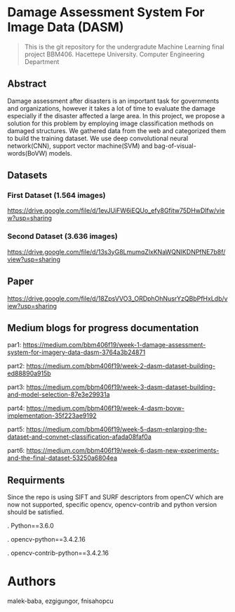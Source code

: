 # Damage Assessment System For Image Data (DASM)

> This is the git repository for the undergradute Machine Learning final project BBM406. Hacettepe University. Computer Engineering Department
  
## Abstract
Damage assessment after disasters is an important task for governments and organizations, however it takes a lot of time to evaluate the damage especially if the disaster affected a large area. In this project, we propose a solution for this problem by employing image classification methods on damaged structures. We gathered data from the web and categorized them to build the training dataset. We use deep convolutional neural network(CNN), support vector machine(SVM) and bag-of-visual-words(BoVW) models. 

## Datasets <Collected and labeled by hand>

### First Dataset (1.564 images)
https://drive.google.com/file/d/1evJUiFW6iEQUo_efy8Gfitw75DHwDlfw/view?usp=sharing
### Second Dataset (3.636 images)
https://drive.google.com/file/d/13s3yG8LmumqZlxKNaWQNIKDNPfNE7b8f/view?usp=sharing

## Paper

https://drive.google.com/file/d/18ZpsVVO3_ORDphOhNusrYzQBbPfHxLdb/view?usp=sharing

## Medium blogs for progress documentation

par1: https://medium.com/bbm406f19/week-1-damage-assessment-system-for-imagery-data-dasm-3764a3b24871

part2: https://medium.com/bbm406f19/week-2-dasm-dataset-building-ed88890a915b 

part3: https://medium.com/bbm406f19/week-3-dasm-dataset-building-and-model-selection-87e3e29931a

part4: https://medium.com/bbm406f19/week-4-dasm-bovw-implementation-35f223ae9192

part5: https://medium.com/bbm406f19/week-5-dasm-enlarging-the-dataset-and-convnet-classification-afada08faf0a

part6: https://medium.com/bbm406f19/week-6-dasm-new-experiments-and-the-final-dataset-53250a6804ea

## Requirments

Since the repo is using SIFT and SURF descriptors from openCV which are now not supported, specific opencv, opencv-contrib and python version should be satisfied.

  . Python==3.6.0
  
  . opencv-python==3.4.2.16
  
  . opencv-contrib-python==3.4.2.16 


# Authors
malek-baba, ezgigungor, fnisahopcu
